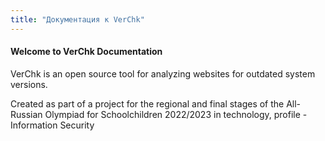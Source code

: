 ```yaml
---
title: "Документация к VerChk"
---
```


#### Welcome to VerChk Documentation

VerChk is an open source tool for analyzing websites for outdated system versions.

Created as part of a project for the regional and final stages of the All-Russian Olympiad for Schoolchildren 2022/2023 in technology, profile - Information Security
